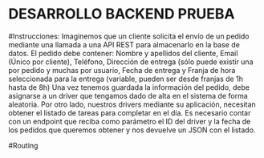 # DESARROLLO BACKEND PRUEBA

#Instrucciones:
Imaginemos que un cliente solicita el envío de un pedido mediante una llamada a una API REST para
almacenarlo en la base de datos. El pedido debe contener: Nombre y apellidos del cliente, Email (Único por
cliente), Teléfono, Dirección de entrega (sólo puede existir una por pedido y muchas por usuario, Fecha de
entrega y Franja de hora seleccionada para la entrega (variable, pueden ser desde franjas de 1h hasta de 8h)
Una vez tenemos guardada la información del pedido, debe asignarse a un driver que tengamos dado de alta en
el sistema de forma aleatoria. Por otro lado, nuestros drivers mediante su aplicación, necesitan obtener el listado
de tareas para completar en el día. Es necesario contar con un endpoint que reciba como parámetro el ID del
driver y la fecha de los pedidos que queremos obtener y nos devuelve un JSON con el listado.

#Routing
